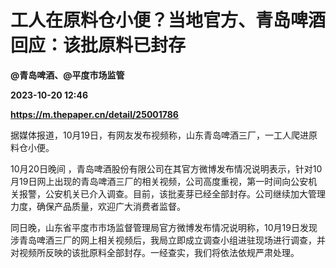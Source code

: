 # 工人在原料仓小便？当地官方、青岛啤酒回应：该批原料已封存
**@青岛啤酒、@平度市场监管**

**2023-10-20 12:46**

**https://m.thepaper.cn/detail/25001786**

据媒体报道，10月19日，有网友发布视频称，山东青岛啤酒三厂，一工人爬进原料仓小便。

10月20日晚间 ，青岛啤酒股份有限公司在其官方微博发布情况说明表示，针对10月19日网上出现的青岛啤酒三厂的相关视频，公司高度重视，第一时间向公安机关报警，公安机关已介入调查。目前，该批麦芽已经全部封存。公司继续加大管理力度，确保产品质量，欢迎广大消费者监督。

同日晚，山东省平度市市场监督管理局官方微博发布情况说明称，10月19日发现涉青岛啤酒三厂的网上相关视频后，我局立即成立调查小组进驻现场进行调查，并对视频所反映的该批原料全部封存。一经查实，我们将依法依规严肃处理。